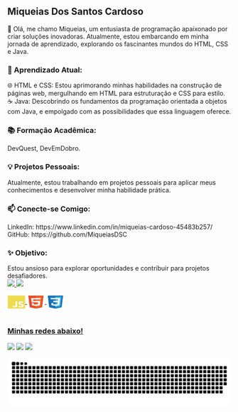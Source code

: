 ## Miqueias Dos Santos Cardoso

👋 Olá, me chamo Miqueias, um entusiasta de programação apaixonado por criar soluções inovadoras. Atualmente, estou embarcando em minha jornada de aprendizado, explorando os fascinantes mundos do HTML, CSS e Java.


<h3>🚀 Aprendizado Atual:</h3>
🌐 HTML e CSS: Estou aprimorando minhas habilidades na construção de páginas web, mergulhando em HTML para estruturação e CSS para estilo.
☕ Java: Descobrindo os fundamentos da programação orientada a objetos com Java, e empolgado com as possibilidades que essa linguagem oferece.


<h3>📚 Formação Acadêmica:</h3>
DevQuest, DevEmDobro.


<h3>💡 Projetos Pessoais:</h3>
Atualmente, estou trabalhando em projetos pessoais para aplicar meus conhecimentos e desenvolver minha habilidade prática.


<h3>📫 Conecte-se Comigo:</h3>
LinkedIn: https://www.linkedin.com/in/miqueias-cardoso-45483b257/
GitHub: https://github.com/MiqueiasDSC


<h3>✨ Objetivo:</h3>
Estou ansioso para explorar oportunidades e contribuir para projetos desafiadores.

<div>
  <a href="https://github.com/MiqueiasDSC">
  <img height="180em" src="https://github-readme-stats.vercel.app/api?username=MiqueiasDSC&show_icons=true&theme=tokyonight&include_all_commits=true&count_private=true"/>
  <img height="180em" src="https://github-readme-stats.vercel.app/api/top-langs/?username=MiqueiasDSC&layout=compact&langs_count=6&theme=tokyonight"/>
</div>
<div style="display: inline_block"><br>
  <img align="center" alt="Js" height="30" width="40" src="https://raw.githubusercontent.com/devicons/devicon/master/icons/javascript/javascript-plain.svg">
  <img align="center" alt="HTML" height="30" width="40" src="https://raw.githubusercontent.com/devicons/devicon/master/icons/html5/html5-original.svg">
  <img align="center" alt="CSS" height="30" width="40" src="https://raw.githubusercontent.com/devicons/devicon/master/icons/css3/css3-original.svg">
</div>
 
 <br>
 
  ### Minhas redes abaixo!
 
<div> 
  <a href="https://www.instagram.com/miqueias_ngl/" target="_blank"><img src="https://img.shields.io/badge/-Instagram-%23E4405F?style=for-the-badge&logo=instagram&logoColor=white" target="_blank"></a>
  <a href = "mailto:miqueiassantos983@gmail.com"><img src="https://img.shields.io/badge/-Gmail-%23333?style=for-the-badge&logo=gmail&logoColor=white" target="_blank"></a>
  <a href="https://www.linkedin.com/in/miqueias-cardoso-45483b257/" target="_blank"><img src="https://img.shields.io/badge/-LinkedIn-%230077B5?style=for-the-badge&logo=linkedin&logoColor=white" target="_blank"></a> 
 
  ![Snake animation](https://github.com/MiqueiasDSC/MiqueiasDSC/blob/output/github-contribution-grid-snake.svg)

</div>
